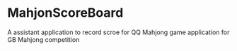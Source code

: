 MahjonScoreBoard
================

A assistant application to record scroe for QQ Mahjong game application for GB Mahjong competition
